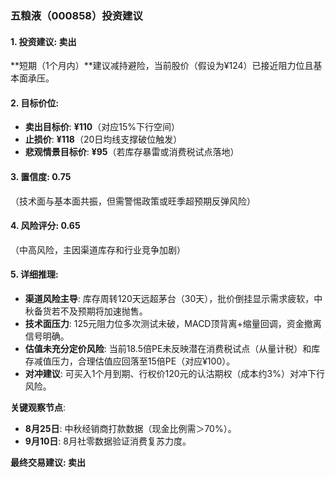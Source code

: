 ### **五粮液（000858）投资建议**

#### **1. 投资建议**: **卖出**  
**短期（1个月内）**建议减持避险，当前股价（假设为¥124）已接近阻力位且基本面承压。  

#### **2. 目标价位**:  
- **卖出目标价**: **¥110**（对应15%下行空间）  
- **止损价**: **¥118**（20日均线支撑破位触发）  
- **悲观情景目标价**: **¥95**（若库存暴雷或消费税试点落地）  

#### **3. 置信度**: **0.75**  
（技术面与基本面共振，但需警惕政策或旺季超预期反弹风险）  

#### **4. 风险评分**: **0.65**  
（中高风险，主因渠道库存和行业竞争加剧）  

#### **5. 详细推理**:  
- **渠道风险主导**: 库存周转120天远超茅台（30天），批价倒挂显示需求疲软，中秋备货若不及预期将加速抛售。  
- **技术面压力**: 125元阻力位多次测试未破，MACD顶背离+缩量回调，资金撤离信号明确。  
- **估值未充分定价风险**: 当前18.5倍PE未反映潜在消费税试点（从量计税）和库存减值压力，合理估值应回落至15倍PE（对应¥100）。  
- **对冲建议**: 可买入1个月到期、行权价120元的认沽期权（成本约3%）对冲下行风险。  

**关键观察节点**:  
- **8月25日**: 中秋经销商打款数据（现金比例需＞70%）。  
- **9月10日**: 8月社零数据验证消费复苏力度。  

**最终交易建议: 卖出**